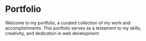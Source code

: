 # Portfolio
Welcome to my portfolio, a curated collection of my work and accomplishments. This portfolio serves as a testament to my skills, creativity, and dedication in  web development
